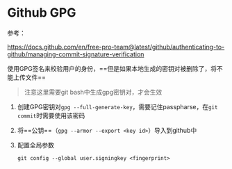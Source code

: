 # Github GPG

参考：

https://docs.github.com/en/free-pro-team@latest/github/authenticating-to-github/managing-commit-signature-verification

使用GPG签名来校验用户的身份，==但是如果本地生成的密钥对被删除了，将不能上传文件==

> 注意这里需要git bash中生成gpg密钥对，才会生效

1. 创建GPG密钥对`gpg --full-generate-key`，需要记住passpharse，在`git commit`时需要使用该密码

2. 将==公钥==（`gpg --armor --export <key id>`）导入到github中

3. 配置全局参数

   ```
   git config --global user.signingkey <fingerprint>
   ```

   

   